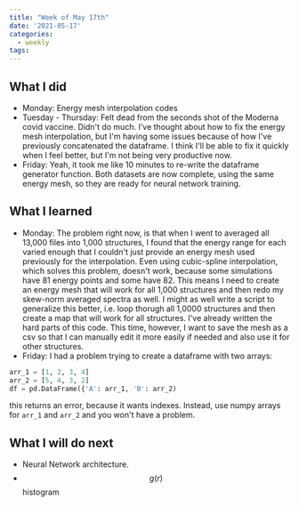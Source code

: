 ```yaml
---
title: "Week of May 17th"
date: '2021-05-17'
categories:
  - weekly
tags:
---
```


## What I did
- Monday: Energy mesh interpolation codes
- Tuesday - Thursday: Felt dead from the seconds shot of the Moderna covid vaccine. Didn't do much. I've thought about how to fix the energy mesh interpolation, but I'm having some issues because of how I've previously concatenated the dataframe. I think I'll be able to fix it quickly when I feel better, but I'm not being very productive now.
- Friday: Yeah, it took me like 10 minutes to re-write the dataframe generator function. Both datasets are now complete, using the same energy mesh, so they are ready for neural network training.

## What I learned
- Monday: The problem right now, is that when I went to averaged all 13,000 files into 1,000 structures, I found that the energy range for each varied enough that I couldn't just provide an energy mesh used previously for the interpolation. Even using cubic-spline interpolation, which solves this problem, doesn't work, because some simulations have 81 energy points and some have 82. This means I need to create an energy mesh that will work for all 1,000 structures and then redo my skew-norm averaged spectra as well. I might as well write a script to generalize this better, i.e. loop thorugh all 1,0000 structures and then create a map that will work for all structures. I've already written the hard parts of this code. This time, however, I want to save the mesh as a csv so that I can manually edit it more easily if needed and also use it for other structures.  
- Friday: I had a problem trying to create a dataframe with two arrays:
```python
arr_1 = [1, 2, 3, 4]
arr_2 = [5, 4, 3, 2]
df = pd.DataFrame({'A': arr_1, 'B': arr_2)
```
this returns an error, because it wants indexes. Instead, use numpy arrays for `arr_1` and `arr_2` and you won't have a problem.


## What I will do next
- Neural Network architecture.
- $$ g(r) $$ histogram
